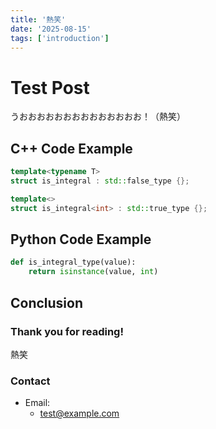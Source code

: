 ```yaml
---
title: '熱笑'
date: '2025-08-15'
tags: ['introduction']
---
```


# Test Post

うおおおおおおおおおおおおおお！（熱笑）

## C++ Code Example

```cpp
template<typename T>
struct is_integral : std::false_type {};

template<>
struct is_integral<int> : std::true_type {};
```

## Python Code Example

```python
def is_integral_type(value):
    return isinstance(value, int)
```

## Conclusion

### Thank you for reading!

熱笑

### Contact
- Email:
    - test@example.com
